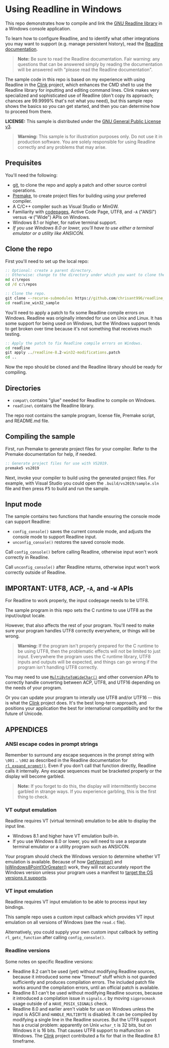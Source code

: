 # Using Readline in Windows

This repo demonstrates how to compile and link the [GNU Readline library](https://tiswww.case.edu/php/chet/readline/rltop.html) in a Windows console application.

To learn how to configure Readline, and to identify what other integrations you may want to support (e.g. manage persistent history), read the [Readline documentation](https://tiswww.case.edu/php/chet/readline/rltop.html#Documentation).

> **Note:** Be sure to read the Readline documentation.  Fair warning:  any questions that can be answered simply by reading the documentation will be answered with "please read the Readline documentation".

The sample code in this repo is based on my experience with using Readline in the [Clink](https://github.com/chrisant996/clink) project, which enhances the CMD shell to use the Readline library for inputting and editing command lines.  Clink makes very specialized and sophisticated use of Readline (don't copy its approach; chances are 99.9999% that's not what you need), but this sample repo shows the basics so you can get started, and then you can determine how to proceed from there.

**LICENSE:**  This sample is distributed under the [GNU General Public License v3](https://github.com/chrisant996/readline_win32_sample/blob/main/LICENSE).

> **Warning:**  This sample is for illustration purposes only.  Do not use it in production software.  You are solely responsible for using Readline correctly and any problems that may arise.

## Prequisites

You'll need the following:
- [git](https://git-scm.com/downloads), to clone the repo and apply a patch and other source control operations.
- [Premake](https://premake.github.io/), to create project files for building using your preferred compiler.
- A C/C++ compiler such as Visual Studio or MinGW.
- Familiarity with [codepages](https://learn.microsoft.com/en-us/windows/win32/intl/code-pages), Active Code Page, UTF8, and -`A` ("ANSI") versus -`W` ("Wide") APIs on Windows.
- Windows 8.1 or higher, for native terminal support.
- _If you use Windows 8.0 or lower, you'll have to use either a terminal emulator or a utility like ANSICON._

## Clone the repo

First you'll need to set up the local repo:

```cmd
:: Optional: create a parent directory.
:: Otherwise: change to the directory under which you want to clone the repo.
md c:\repos
cd /d c:\repos

:: Clone the repo.
git clone --recurse-submodules https://github.com/chrisant996/readline_win32_sample.git
cd readline_win32_sample
```

You'll need to apply a patch to fix some Readline compile errors on Windows.  Readline was originally intended for use on Unix and Linux.  It has some support for being used on Windows, but the Windows support tends to get broken over time because it's not something that receives much testing.

```cmd
:: Apply the patch to fix Readline compile errors on Windows.
cd readline
git apply ../readline-8.2-win32-modifications.patch
cd ..
```

Now the repo should be cloned and the Readline library should be ready for compiling.

## Directories

- `compat\` contains "glue" needed for Readline to compile on Windows.
- `readline\` contains the Readline library.

The repo root contains the sample program, license file, Premake script, and README.md file.

## Compiling the sample

First, run Premake to generate project files for your compiler.  Refer to the Premake documentation for help, if needed.

```cmd
:: Generate project files for use with VS2019.
premake5 vs2019
```

Next, invoke your compiler to build using the generated project files.  For example, with Visual Studio you could open the `.build/vs2019/sample.sln` file and then press <kbd>F5</kbd> to build and run the sample.

## Input mode

The sample contains two functions that handle ensuring the console mode can support Readline:
- `config_console()` saves the current console mode, and adjusts the console mode to support Readline input.
- `unconfig_console()` restores the saved console mode.

Call `config_console()` before calling Readline, otherwise input won't work correctly in Readline.

Call `unconfig_console()` after Readline returns, otherwise input won't work correctly outside of Readline.

## IMPORTANT:  UTF8, ACP, -`A`, and -`W` APIs

For Readline to work properly, the input codepage needs to be UTF8.

The sample program in this repo sets the C runtime to use UTF8 as the input/output locale.

However, that also affects the rest of your program.  You'll need to make sure your program handles UTF8 correctly everywhere, or things will be wrong.

> **Warning:** If the program isn't properly prepared for the C runtime to be using UTF8, then the problematic effects will not be limited to just input.  Everywhere the program uses the C runtime library, UTF8 inputs and outputs will be expected, and things can go wrong if the program isn't handling UTF8 correctly.

You may need to use [`MultiByteToWideChar()`](https://learn.microsoft.com/en-us/windows/win32/api/stringapiset/nf-stringapiset-multibytetowidechar) and other conversion APIs to correctly handle converting between ACP, UTF8, and UTF16 depending on the needs of your program.

Or you can update your program to interally use UTF8 and/or UTF16 -- this is what the [Clink](https://github.com/chrisant996/clink) project does.  It's the best long-term approach, and positions your application the best for international compatibility and for the future of Unicode.

## APPENDICES

### ANSI escape codes in prompt strings

Remember to surround any escape sequences in the prompt string with `\001` .. `\002` as described in the Readline documentation for [`rl_expand_prompt()`](https://tiswww.case.edu/php/chet/readline/readline.html#index-rl_005fexpand_005fprompt).  Even if you don't call that function directly, Readline calls it internally.  Any escape sequences must be bracketed properly or the display will become garbled.

> **Note:**  If you forget to do this, the display will intermittently become garbled in strange ways.  If you experience garbling, this is the first thing to check.

### VT output emulation

Readline requires VT (virtual terminal) emulation to be able to display the input line.

- Windows 8.1 and higher have VT emulation built-in.
- If you use Windows 8.0 or lower, you will need to use a separate terminal emulator or a utility program such as ANSICON.

Your program should check the Windows version to determine whether VT emulation is available.  Because of how [GetVersion()](https://learn.microsoft.com/en-us/windows/win32/api/sysinfoapi/nf-sysinfoapi-getversion) and [IsWindows8Point1OrGreater()](https://learn.microsoft.com/en-us/windows/win32/api/versionhelpers/nf-versionhelpers-iswindows8point1orgreater) work, they will not accurately report the Windows version unless your program uses a manifest to [target the OS versions it supports](https://learn.microsoft.com/en-us/windows/win32/sysinfo/targeting-your-application-at-windows-8-1).

### VT input emulation

Readline requires VT input emulation to be able to process input key bindings.

This sample repo uses a custom input callback which provides VT input emulation on all versions of Windows (see the `read.c` file).

Alternatively, you could supply your own custom input callback by setting `rl_getc_function` after calling `config_console()`.

### Readline versions

Some notes on specific Readline versions:

- Readline 8.2 can't be used (yet) without modifying Readline sources, because it introduced some new "timeout" stuff which is not guarded sufficiently and produces compilation errors.  The included patch file works around the compilation errors, until an official patch is available.
- Readline 8.1 can't be used without modifying Readline sources, because it introduced a compilation issue in `signals.c` by moving `sigprocmask` usage outside of a `HAVE_POSIX_SIGNALS` check.
- Readline 8.0 and earlier aren't viable for use on Windows unless the input is ASCII and `HANDLE_MULTIBYTE` is disabled.  It can be compiled by modifying a single line in the Readline sources.  But the UTF8 support has a crucial problem:  apparently on Unix `wchar_t` is 32 bits, but on Windows it is 16 bits.  That causes UTF8 support to malfunction on Windows.  The [Clink](https://github.com/chrisant996/clink) project contributed a fix for that in the Readline 8.1 timeframe.
